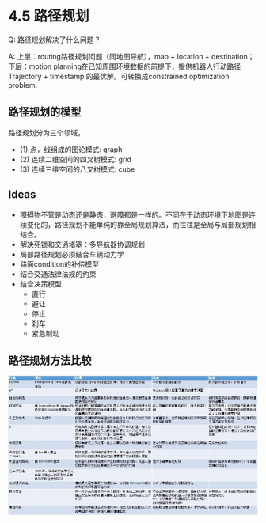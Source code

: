 # 4.5 路径规划
Q: 路径规划解决了什么问题？

A: 上层：routing路径规划问题（同地图导航），map + location + destination；下层：motion planning在已知周围环境数据的前提下，提供机器人行动路径Trajectory + timestamp 的最优解。可转换成constrained optimization problem.

## 路径规划的模型

路径规划分为三个领域，

- (1) 点，线组成的图论模式: graph
- (2) 连续二维空间的四叉树模式: grid
- (3) 连续三维空间的八叉树模式: cube


## Ideas

- 障碍物不管是动态还是静态，避障都是一样的。不同在于动态环境下地图是连续变化的，路径规划不能单纯的靠全局规划算法，而往往是全局与局部规划相结合。
- 解决死锁和交通堵塞：多导航器协调规划
- 局部路径规划必须结合车辆动力学
- 路面condition的补偿模型
- 结合交通法律法规的约束
- 结合决策模型
    - 直行
    - 避让
    - 停止
    - 刹车
    - 紧急制动


## 路径规划方法比较

![1569763531354_2](assets/1569763531354_2.png)
